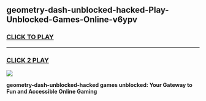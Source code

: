 
## geometry-dash-unblocked-hacked-Play-Unblocked-Games-Online-v6ypv
<h3>
<a href="https://premium76.site?title=geometry-dash-unblocked-hacked&ref=25A">CLICK TO PLAY</a></h3>
<hr>

<h3>
<a href="https://premium76.site?title=geometry-dash-unblocked-hacked&ref=25A">CLICK 2 PLAY</a>
  
</h3>

<a href="https://premium76.site?title=geometry-dash-unblocked-hacked&ref=25A"><img src="https://clearcache.store/games.png"></a>


**geometry-dash-unblocked-hacked games unblocked: Your Gateway to Fun and Accessible Online Gaming**

